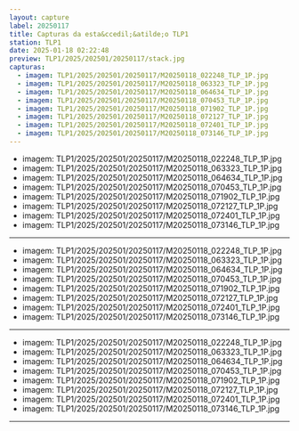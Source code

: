 ```yaml
---
layout: capture
label: 20250117
title: Capturas da esta&ccedil;&atilde;o TLP1
station: TLP1
date: 2025-01-18 02:22:48
preview: TLP1/2025/202501/20250117/stack.jpg
capturas:
  - imagem: TLP1/2025/202501/20250117/M20250118_022248_TLP_1P.jpg
  - imagem: TLP1/2025/202501/20250117/M20250118_063323_TLP_1P.jpg
  - imagem: TLP1/2025/202501/20250117/M20250118_064634_TLP_1P.jpg
  - imagem: TLP1/2025/202501/20250117/M20250118_070453_TLP_1P.jpg
  - imagem: TLP1/2025/202501/20250117/M20250118_071902_TLP_1P.jpg
  - imagem: TLP1/2025/202501/20250117/M20250118_072127_TLP_1P.jpg
  - imagem: TLP1/2025/202501/20250117/M20250118_072401_TLP_1P.jpg
  - imagem: TLP1/2025/202501/20250117/M20250118_073146_TLP_1P.jpg
---
```

  - imagem: TLP1/2025/202501/20250117/M20250118_022248_TLP_1P.jpg
  - imagem: TLP1/2025/202501/20250117/M20250118_063323_TLP_1P.jpg
  - imagem: TLP1/2025/202501/20250117/M20250118_064634_TLP_1P.jpg
  - imagem: TLP1/2025/202501/20250117/M20250118_070453_TLP_1P.jpg
  - imagem: TLP1/2025/202501/20250117/M20250118_071902_TLP_1P.jpg
  - imagem: TLP1/2025/202501/20250117/M20250118_072127_TLP_1P.jpg
  - imagem: TLP1/2025/202501/20250117/M20250118_072401_TLP_1P.jpg
  - imagem: TLP1/2025/202501/20250117/M20250118_073146_TLP_1P.jpg
---
  - imagem: TLP1/2025/202501/20250117/M20250118_022248_TLP_1P.jpg
  - imagem: TLP1/2025/202501/20250117/M20250118_063323_TLP_1P.jpg
  - imagem: TLP1/2025/202501/20250117/M20250118_064634_TLP_1P.jpg
  - imagem: TLP1/2025/202501/20250117/M20250118_070453_TLP_1P.jpg
  - imagem: TLP1/2025/202501/20250117/M20250118_071902_TLP_1P.jpg
  - imagem: TLP1/2025/202501/20250117/M20250118_072127_TLP_1P.jpg
  - imagem: TLP1/2025/202501/20250117/M20250118_072401_TLP_1P.jpg
  - imagem: TLP1/2025/202501/20250117/M20250118_073146_TLP_1P.jpg
---
  - imagem: TLP1/2025/202501/20250117/M20250118_022248_TLP_1P.jpg
  - imagem: TLP1/2025/202501/20250117/M20250118_063323_TLP_1P.jpg
  - imagem: TLP1/2025/202501/20250117/M20250118_064634_TLP_1P.jpg
  - imagem: TLP1/2025/202501/20250117/M20250118_070453_TLP_1P.jpg
  - imagem: TLP1/2025/202501/20250117/M20250118_071902_TLP_1P.jpg
  - imagem: TLP1/2025/202501/20250117/M20250118_072127_TLP_1P.jpg
  - imagem: TLP1/2025/202501/20250117/M20250118_072401_TLP_1P.jpg
  - imagem: TLP1/2025/202501/20250117/M20250118_073146_TLP_1P.jpg
---
